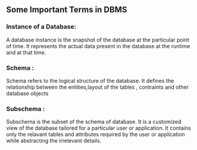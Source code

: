 ## Some Important Terms in DBMS
### Instance of a Database:
A database instance is the snapshot of the database at the particular point of time. It represents the actual data present in the database at the runtime and at that time.

### Schema :
Schema refers to the logical structure of the database. It defines the relationship between the entities,layout of the tables , contraints and other database objects 

### Subschema :
Subschema is the subset of the schema of database. It is a customized view of the database tailored for a particular user or application. It contains only the relavant tables and attributes required by the user or application while abstracting the irrelevant details.